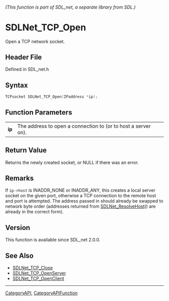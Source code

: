 ###### (This function is part of SDL_net, a separate library from SDL.)
# SDLNet_TCP_Open

Open a TCP network socket.

## Header File

Defined in SDL_net.h

## Syntax

```c
TCPsocket SDLNet_TCP_Open(IPaddress *ip);

```

## Function Parameters

|            |                                                               |
| ---------- | ------------------------------------------------------------- |
| **ip**     | The address to open a connection to (or to host a server on). |

## Return Value

Returns the newly created socket, or NULL if there was an error.

## Remarks

If `ip->host` is INADDR_NONE or INADDR_ANY, this creates a local server
socket on the given port, otherwise a TCP connection to the remote host and
port is attempted. The address passed in should already be swapped to
network byte order (addresses returned from
[SDLNet_ResolveHost](SDLNet_ResolveHost)() are already in the correct
form).

## Version

This function is available since SDL_net 2.0.0.

## See Also

- [SDLNet_TCP_Close](SDLNet_TCP_Close)
- [SDLNet_TCP_OpenServer](SDLNet_TCP_OpenServer)
- [SDLNet_TCP_OpenClient](SDLNet_TCP_OpenClient)

----
[CategoryAPI](CategoryAPI), [CategoryAPIFunction](CategoryAPIFunction)

